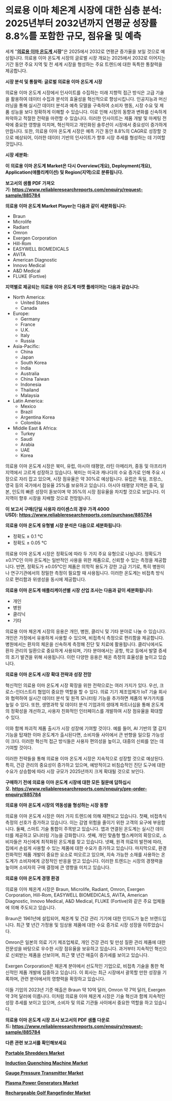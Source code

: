 <p><h1>의료용 이마 체온계 시장에 대한 심층 분석: 2025년부터 2032년까지 연평균 성장률 8.8%를 포함한 규모, 점유율 및 예측</h1></p><p>세계 "<strong><a href="https://www.reliableresearchreports.com/medical-forehead-thermometer-r885784?utm_campaign=105&utm_medium=8&utm_source=Github&utm_content=ia&utm_term=11042025&utm_id=medical-forehead-thermometer">의료용 이마 온도계&nbsp;</a></strong><strong>시장</strong>"은 2025에서 2032로 연평균 증가율을 보일 것으로 예상됩니다. 의료용 이마 온도계 시장의 글로벌 시장 개요는 2025에서 2032로 이어지는 기간 동안 주요 지역 및 전 세계 시장을 형성하는 주요 트렌드에 대한 독특한 통찰력을 제공합니다.</p>
<p><strong>시장 분석 및 통찰력: 글로벌 의료용 이마 온도계 시장</strong></p>
<p><p>의료용 이마 온도계 시장에서 인사이트를 수집하는 미래 지향적 접근 방식은 고급 기술을 활용하여 데이터 수집과 분석의 효율성을 혁신적으로 향상시킵니다. 인공지능과 머신러닝을 통해 실시간 데이터 분석과 예측 모델을 구축하여 소비자 행동, 시장 수요 및 제품 성능을 보다 정확하게 이해할 수 있습니다. 이로 인해 시장의 동향과 변화를 신속하게 파악하고 적절한 전략을 마련할 수 있습니다. 이러한 인사이트는 제품 개발 및 마케팅 전략에 중요한 영향을 미치며, 혁신적이고 개인화된 솔루션이 시장에서 중요성이 증가하게 만듭니다. 또한, 의료용 이마 온도계 시장은 예측 기간 동안 8.8%의 CAGR로 성장할 것으로 예상되어, 이러한 데이터 기반의 인사이트가 향후 시장 추세를 형성하는 데 기여할 것입니다.</p><a href="%7CAUTHORITHY_DOMAIN_URL%7C?utm_campaign=105&utm_medium=8&utm_source=Github&utm_content=ia&utm_term=11042025&utm_id=medical-forehead-thermometer"></a></p>
<p><strong>시장 세분화:</strong></p>
<p><strong>이 의료용 이마 온도계 Market은 다시 Overview(개요), Deployment(개요), Application(애플리케이션) 및 Region(지역)으로 분류됩니다.</strong></p>
<p><strong>보고서의 샘플 PDF 가져오기:&nbsp;<a href="https://www.reliableresearchreports.com/enquiry/request-sample/885784?utm_campaign=105&utm_medium=8&utm_source=Github&utm_content=ia&utm_term=11042025&utm_id=medical-forehead-thermometer">https://www.reliableresearchreports.com/enquiry/request-sample/885784</a></strong><strong></strong></p>
<p><strong>의료용 이마 온도계 Market Player는 다음과 같이 세분화됩니다:</strong></p>
<p><ul><li>Braun</li><li>Microlife</li><li>Radiant</li><li>Omron</li><li>Exergen Corporation</li><li>Hill-Rom</li><li>EASYWELL BIOMEDICALS</li><li>AViTA</li><li>American Diagnostic</li><li>Innovo Medical</li><li>A&D Medical</li><li>FLUKE (Fortive)</li></ul></p>
<p><strong>지역별로 제공되는 의료용 이마 온도계 마켓 플레이어는 다음과 같습니다:</strong></p>
<p><ul>
    <li>
        North America:
        <ul>
            <li>United States</li>
            <li>Canada</li>
        </ul>
    </li>
    <li>
        Europe:
        <ul>
            <li>Germany</li>
            <li>France</li>
            <li>U.K.</li>
            <li>Italy</li>
            <li>Russia</li>
        </ul>
    </li>
    <li>
        Asia-Pacific:
        <ul>
            <li>China</li>
            <li>Japan</li>
            <li>South Korea</li>
            <li>India</li>
            <li>Australia</li>
            <li>China Taiwan</li>
            <li>Indonesia</li>
            <li>Thailand</li>
            <li>Malaysia</li>
        </ul>
    </li>
    <li>
        Latin America:
        <ul>
            <li>Mexico</li>
            <li>Brazil</li>
            <li>Argentina Korea</li>
            <li>Colombia</li>
        </ul>
    </li>
    <li>
        Middle East & Africa:
        <ul>
            <li>Turkey</li>
            <li>Saudi</li>
            <li>Arabia</li>
            <li>UAE</li>
            <li>Korea</li>
        </ul>
    </li>
    </ul></p>
<p><p>의료용 이마 온도계 시장은 북미, 유럽, 아시아 태평양, 라틴 아메리카, 중동 및 아프리카 지역에서 고르게 성장하고 있습니다. 북미는 미국과 캐나다의 수요 증가로 인해 주요 시장으로 자리 잡고 있으며, 시장 점유율은 약 30%로 예상됩니다. 유럽은 독일, 프랑스, 영국 등의 국가에서 점유율 25%를 보유하고 있습니다. 아시아 태평양 지역은 중국, 일본, 인도의 빠른 성장이 돋보이며 약 35%의 시장 점유율을 차지할 것으로 보입니다. 이 지역이 향후 시장을 지배할 것으로 전망됩니다.</p></p>
<p><strong>이 보고서 구매(단일 사용자 라이센스의 경우 가격 4000 USD):&nbsp;<a href="https://www.reliableresearchreports.com/purchase/885784?utm_campaign=105&utm_medium=8&utm_source=Github&utm_content=ia&utm_term=11042025&utm_id=medical-forehead-thermometer">https://www.reliableresearchreports.com/purchase/885784</a></strong></p>
<p><strong>의료용 이마 온도계 유형별 시장 분석은 다음으로 세분화됩니다:</strong></p>
<p><ul><li>정확도 ± 0.1 ℃</li><li>정확도 ± 0.05 ℃</li></ul></p>
<p><p>의료용 이마 온도계 시장은 정확도에 따라 두 가지 주요 유형으로 나뉩니다. 정확도가 ±0.1℃인 이마 온도계는 일반적인 사용을 위한 제품으로, 신뢰할 수 있는 측정을 제공합니다. 반면, 정확도가 ±0.05℃인 제품은 의학적 용도가 강한 고급 기기로, 특히 병원이나 연구기관에서의 정밀한 측정이 필요할 때 사용됩니다. 이러한 온도계는 비접촉 방식으로 편리함과 위생성을 동시에 제공합니다.</p></p>
<p><strong>의료용 이마 온도계 애플리케이션별 시장 산업 조사는 다음과 같이 세분화됩니다:</strong></p>
<p><ul><li>개인</li><li>병원</li><li>클리닉</li><li>기타</li></ul></p>
<p><p>의료용 이마 체온계 시장의 응용은 개인, 병원, 클리닉 및 기타 분야로 나눌 수 있습니다. 개인은 가정에서 유용하게 사용할 수 있으며, 비접촉식 측정으로 편리함을 제공합니다. 병원에서는 환자의 체온을 신속하게 측정해 진단 및 치료에 활용됩니다. 클리닉에서도 환자 관리의 일환으로 중요하게 사용되며, 기타 분야에서는 공항, 학교 등에서 발열 증세의 조기 발견을 위해 사용됩니다. 이런 다양한 응용은 체온 측정의 효율성을 높이고 있습니다.</p></p>
<p><strong>의료용 이마 온도계 시장 확대 전략과 성장 전망</strong></p>
<p><p>혁신적인 의료용 이마 온도계 시장 확장을 위한 전략으로는 여러 가지가 있다. 우선, 크로스-인더스트리 협업이 중요한 역할을 할 수 있다. 의료 기기 제조업체가 IoT 기술 회사와 협력하여 실시간 데이터 분석 및 원격 모니터링 기능을 추가하면 제품의 부가가치를 높일 수 있다. 또한, 생명과학 및 데이터 분석 기업과의 생태계 파트너십을 통해 온도계의 정확성을 개선하고, 사용자 친화적인 인터페이스를 개발하여 시장 점유율을 확대할 수 있다.</p><p>이와 함께 파괴적 제품 출시가 시장 성장에 기여할 것이다. 예를 들어, AI 기반의 열 감지 기능을 탑재한 이마 온도계가 출시된다면, 소비자들 사이에서 큰 반향을 일으킬 가능성이 크다. 이러한 혁신적 접근 방식들은 사용자 편의성을 높이고, 대중의 신뢰를 얻는 데 기여할 것이다.</p><p>이러한 전략들을 통해 의료용 이마 온도계 시장은 지속적으로 성장할 것으로 예상된다. 특히, 건강 관리의 중요성이 증가하고 있으며, 예방적이고 비침습적인 진단 도구에 대한 수요가 상승함에 따라 시장 규모가 2025년까지 크게 확대될 것으로 보인다.</p></p>
<p><strong>구매하기 전에 의료용 이마 온도계 시장에 대한 모든 질문에 답하십시오.&nbsp;<a href="https://www.reliableresearchreports.com/enquiry/pre-order-enquiry/885784?utm_campaign=105&utm_medium=8&utm_source=Github&utm_content=ia&utm_term=11042025&utm_id=medical-forehead-thermometer">https://www.reliableresearchreports.com/enquiry/pre-order-enquiry/885784</a></strong><strong></strong></p>
<p><strong>의료용 이마 온도계 시장의 역동성을 형성하는 시장 동향</strong></p>
<p><p>의료용 이마 온도계 시장은 여러 가지 트렌드에 의해 재편되고 있습니다. 첫째, 비접촉식 측정의 선호가 증가하고 있습니다. 이는 감염 위험을 줄이기 위한 고객의 요구에 부응합니다. 둘째, 스마트 기술 통합이 주목받고 있습니다. 앱과 연결된 온도계는 실시간 데이터를 제공하고 모니터링 기능을 강화합니다. 셋째, 개인 맞춤형 헬스케어의 확장으로, 소비자들은 자신에게 최적화된 온도계를 찾고 있습니다. 넷째, 원격 의료의 발전에 따라, 집에서 손쉽게 사용할 수 있는 제품에 대한 수요가 증가하고 있습니다. 마지막으로, 환경 친화적인 제품 개발이 중요한 요소로 떠오르고 있으며, 지속 가능한 소재를 사용하는 온도계가 소비자에게 긍정적인 반응을 얻고 있습니다. 이러한 트렌드는 시장의 경쟁력을 높이며 소비자의 구매 결정에 큰 영향을 미치고 있습니다.</p></p>
<p><strong>의료용 이마 온도계 경쟁 환경</strong></p>
<p><p>의료용 이마 체온계 시장은 Braun, Microlife, Radiant, Omron, Exergen Corporation, Hill-Rom, EASYWELL BIOMEDICALS, AViTA, American Diagnostic, Innovo Medical, A&D Medical, FLUKE (Fortive)와 같은 주요 업체들에 의해 주도되고 있습니다.</p><p>Braun은 1961년에 설립되어, 체온계 및 건강 관리 기기에 대한 인지도가 높은 브랜드입니다. 최근 몇 년간 가정용 및 임상용 제품에 대한 수요 증가로 시장 성장을 이루었습니다.</p><p>Omron은 일본의 의료 기기 제조업체로, 개인 건강 관리 및 만성 질환 관리 제품에 대한 전문성을 바탕으로 우수한 시장 점유율을 보유하고 있습니다. 과거부터 지속적인 혁신으로 신뢰받는 제품을 선보이며, 최근 몇 년간 매출이 증가세를 보이고 있습니다.</p><p>Exergen Corporation은 체온계 분야에서 선도적인 기업으로, 비접촉 기술을 통한 혁신적인 제품 개발에 집중하고 있습니다. 이 회사는 최근 시장에서 괄목할 만한 성장을 기록하며, 관련 분야에서의 영향력을 확장하고 있습니다.</p><p>이들 기업의 2023년 기준 매출은 Braun 약 10억 달러, Omron 약 7억 달러, Exergen 약 3억 달러에 이릅니다. 이처럼 의료용 이마 체온계 시장은 기술 혁신과 함께 지속적인 성장 추세를 보이고 있으며, 소비자 및 의료 기관들 사이에서 중요한 역할을 하고 있습니다.</p></p>
<p><strong>의료용 이마 온도계 시장 조사 보고서의 PDF 샘플 다운로드:&nbsp;<a href="https://www.reliableresearchreports.com/enquiry/request-sample/885784?utm_campaign=105&utm_medium=8&utm_source=Github&utm_content=ia&utm_term=11042025&utm_id=medical-forehead-thermometer">https://www.reliableresearchreports.com/enquiry/request-sample/885784</a></strong></p>
<p><strong></strong></p>
<p><strong></strong></p>
<p><strong></strong></p>
<p><strong></strong></p>
<p><strong>다른 관련 보고서를 확인해보세요</strong></p>
<p><strong><p><a href="https://github.com/haajipauget/Market-Research-Report-List-1/blob/main/portable-shredders-market.md?utm_campaign=105&utm_medium=8&utm_source=Github&utm_content=ia&utm_term=11042025&utm_id=medical-forehead-thermometer">Portable Shredders Market</a></p><p><a href="https://github.com/rosalinebhakta48/Market-Research-Report-List-1/blob/main/induction-quenching-machine-market.md?utm_campaign=105&utm_medium=8&utm_source=Github&utm_content=ia&utm_term=11042025&utm_id=medical-forehead-thermometer">Induction Quenching Machine Market</a></p><p><a href="https://github.com/lourdesmai100/Market-Research-Report-List-1/blob/main/gauge-pressure-transmitter-market.md?utm_campaign=105&utm_medium=8&utm_source=Github&utm_content=ia&utm_term=11042025&utm_id=medical-forehead-thermometer">Gauge Pressure Transmitter Market</a></p><p><a href="https://github.com/lateshab69/Market-Research-Report-List-1/blob/main/plasma-power-generators-market.md?utm_campaign=105&utm_medium=8&utm_source=Github&utm_content=ia&utm_term=11042025&utm_id=medical-forehead-thermometer">Plasma Power Generators Market</a></p><p><a href="https://github.com/darenph8er/Market-Research-Report-List-1/blob/main/rechargeable-golf-rangefinder-market.md?utm_campaign=105&utm_medium=8&utm_source=Github&utm_content=ia&utm_term=11042025&utm_id=medical-forehead-thermometer">Rechargeable Golf Rangefinder Market</a></p></strong></p>